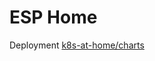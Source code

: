 # ESP Home

Deployment [k8s-at-home/charts](https://github.com/k8s-at-home/charts/tree/master/charts/stable/esphome)
